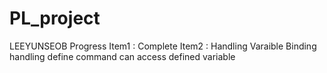 # PL_project
LEEYUNSEOB
Progress 
Item1 : Complete
Item2 : Handling Varaible Binding
	handling define command
	can access defined variable
